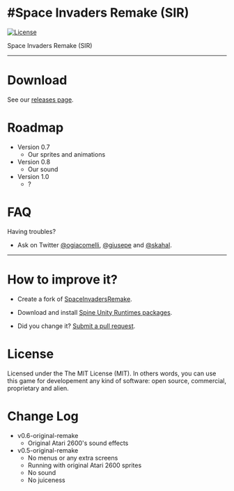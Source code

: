 #Space Invaders Remake (SIR)
===========
[![License](http://img.shields.io/:license-MIT-blue.svg)](https://raw.githubusercontent.com/skahal/SpaceInvadersRemake/master/LICENSE)

Space Invaders Remake (SIR)

--------

Download
===
See our [releases page](https://github.com/skahal/SpaceInvadersRemake/releases).

Roadmap
======
- Version 0.7
	- Our sprites and animations
- Version 0.8
	- Our sound
- Version 1.0
	- ?



FAQ
======

Having troubles? 
 - Ask on Twitter [@ogiacomelli](http://twitter.com/ogiacomelli), [@giusepe](http://twitter.com/giusepe) and [@skahal](http://twitter.com/skahal).
 
 --------

How to improve it?
======

- Create a fork of [SpaceInvadersRemake](https://github.com/skahal/SpaceInvadersRemake/fork). 

- Download and install [Spine Unity Runtimes packages](https://github.com/EsotericSoftware/spine-runtimes/tree/master/spine-unity). 

- Did you change it? [Submit a pull request](https://github.com/skahal/SpaceInvadersRemake/pull/new/master).


License
======
Licensed under the The MIT License (MIT).
In others words, you can use this game for developement any kind of software: open source, commercial, proprietary and alien.


Change Log
======
 - v0.6-original-remake
 	 - Original Atari 2600's sound effects
 - v0.5-original-remake
 	- No menus or any extra screens
	- Running with original Atari 2600 sprites
	- No sound
	- No juiceness